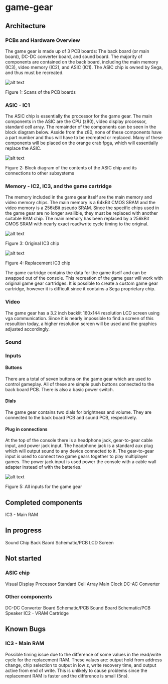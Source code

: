 # game-gear

## Architecture
### PCBs and Hardware Overview
The game gear is made up of 3 PCB boards: The back board (or main board), DC-DC converter board, and sound board. The majority of components are contained on the back board, including the main memory (IC3), video memory (IC2), and ASIC (IC1). The ASIC chip is owned by Sega, and thus must be recreated. 

![alt text](https://github.com/allisonmb/game-gear/blob/main/README%20Images/PCB%20Scans.PNG)

Figure 1: Scans of the PCB boards

### ASIC - IC1
The ASIC chip is essentially the processor for the game gear. The main components in the ASIC are the CPU (z80), video display processor, standard cell array. The remainder of the components can be seen in the block diagram below. Asside from the z80, none of these components have a part number and thus will have to be recreated or replaced. Many of these components will be placed on the orange crab fpga, which will essentially replace the ASIC.

![alt text](https://github.com/allisonmb/game-gear/blob/main/README%20Images/IC1%20Block%20Diagram.PNG)

Figure 2: Block diagram of the contents of the ASIC chip and its connections to other subsystems

### Memory - IC2, IC3, and the game cartridge
The memory included in the game gear itself are the main memory and video memory chips. The main memory is a 64kBit CMOS SRAM and the video memory is a  256kBit pseudo SRAM. Since the specific chips used in the game gear are no longer availible, they must be replaced with another suitable RAM chip. The main memory has been replaced by a 256kBit CMOS SRAM with nearly exact read/write cycle timing to the original. 

![alt text](https://github.com/allisonmb/game-gear/blob/main/README%20Images/Original%20IC3.PNG)

Figure 3: Original IC3 chip

![alt text](https://github.com/allisonmb/game-gear/blob/main/README%20Images/Replacement%20IC3.PNG)

Figure 4: Replacement IC3 chip

The game cartridge contains the data for the game itself and can be swapped out of the console. This recreation of the game gear will work with original game gear cartridges. It is possible to create a custom game gear cartridge, however it is difficult since it contains a Sega proprietary chip.

### Video
The game gear has a 3.2 inch backlit 160x144 resolution LCD screen using vga communication. Since it is nearly impossible to find a screen of this resoultion today, a higher resolution screen will be used and the graphics adjusted accordingly. 

### Sound

### Inputs
#### Buttons
There are a total of seven buttons on the game gear which are used to control gameplay. All of these are simple push buttons connected to the back board PCB. There is also a basic power switch.

#### Dials
The game gear contains two dials for brightness and volume. They are connected to the back board PCB and sound PCB, respectively.

#### Plug in connections
At the top of the console there is a headphone jack, gear-to-gear cable input, and power jack input. The headphone jack is a standard aux plug which will output sound to any device connected to it. The gear-to-gear input is used to connect two game gears together to play multiplayer games. The power jack input is used power the console with a cable wall adapter instead of with the batteries.

![alt text](https://github.com/allisonmb/game-gear/blob/main/README%20Images/Inputs.PNG)

Figure 5: All inputs for the game gear

## Completed components
IC3 - Main RAM

## In progress
Sound Chip
Back Baord Schematic/PCB
LCD Screen

## Not started
### ASIC chip
Visual Display Processor
Standard Cell Array
Main Clock
DC-AC Converter

### Other components
DC-DC Converter Board Schematic/PCB
Sound Board Schematic/PCB
Speaker
IC2 - VRAM
Cartridge

## Known Bugs
### IC3 - Main RAM
Possible timing issue due to the difference of some values in the read/write cycle for the replacement RAM. These values are: output hold from address change, chip selection to output in low z, write recovery time, and output active from end of write. This is unlikely to cause problems since the replacement RAM is faster and the difference is small (5ns).
